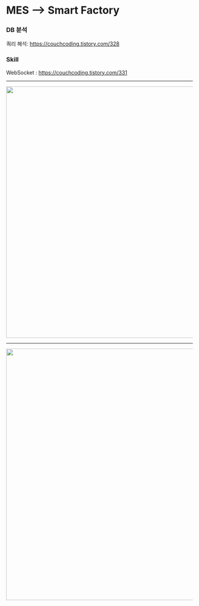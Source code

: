 # MES --> Smart Factory


### DB 분석

쿼리 해석: https://couchcoding.tistory.com/328

### Skill

WebSocket : https://couchcoding.tistory.com/331


---
<img src="https://user-images.githubusercontent.com/33335762/202589635-1d99c045-4a5a-4421-942a-0eaf72bfe059.png" width="680" />

---



<img src="https://user-images.githubusercontent.com/33335762/202595930-75bed747-8695-44e6-b10b-f55dab40d56d.png" width="680" />



